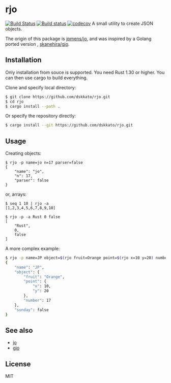 # rjo

[![Build Status](https://travis-ci.org/dskkato/rjo.svg?branch=master)](https://travis-ci.org/dskkato/rjo)
[![Build status](https://ci.appveyor.com/api/projects/status/9cu385votebtm92e/branch/master?svg=true)](https://ci.appveyor.com/project/dskkato/rjo)
[![codecov](https://codecov.io/gh/dskkato/rjo/branch/master/graph/badge.svg)](https://codecov.io/gh/dskkato/rjo)
A small utility to create JSON objects.

The origin of this package is [jpmens/jo](https://github.com/jpmens/jo), and was inspired by a Golang ported version , [skanehira/gjo](https://github.com/skanehira/gjo).

## Installation

Only installation from souce is supported. You need Rust 1.30 or higher. You can then use cargo to build everything.

Clone and specify local directory:

```sh
$ git clone https://github.com/dskkato/rjo.git
$ cd rjo
$ cargo install --path .
```

Or specify the repository directly:

```sh
$ cargo install --git https://github.com/dskkato/rjo.git
```

## Usage

Creating objects:
```
$ rjo -p name=jo n=17 parser=false
{
    "name": "jo",
    "n": 17,
    "parser": false
}
```

or, arrays:
```
$ seq 1 10 | rjo -a
[1,2,3,4,5,6,7,8,9,10]

$ rjo -p -a Rust 0 false
[
    "Rust",
    0,
    false
]
```

A more complex example:
```sh
$ rjo -p name=JP object=$(rjo fruit=Orange point=$(rjo x=10 y=20) number=17) sunday=false
{
    "name": "JP",
    "object": {
        "fruit": "Orange",
        "point": {
            "x": 10,
            "y": 20
        },
        "number": 17
    },
    "sunday": false
}
```

## See also
* [jo](https://github.com/jpmens/jo)
* [gjo](https://github.com/skanehira/gjo)

## License

MIT
